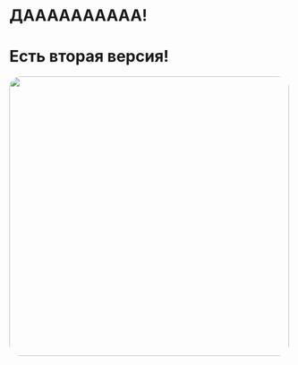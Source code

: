 
  <h1> ДАААААААААА! </h1>

  <h1> Есть вторая версия! </h1>
  
  <img src="https://media.giphy.com/media/v1.Y2lkPTc5MGI3NjExdms1bzFlYmt5bjV5dXJ6ZXpmd3NpM3V4d2x3M2g1b3Rzd2hqcGxtdCZlcD12MV9pbnRlcm5hbF9naWZfYnlfaWQmY3Q9Zw/WM2BQISi4N4cg/giphy.gif" width="500" style="border-radius: 20px;"/>
